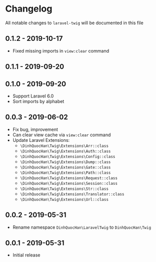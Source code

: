 # Changelog

All notable changes to `laravel-twig` will be documented in this file

## 0.1.2 - 2019-10-17

- Fixed missing imports in `view:clear` command

## 0.1.1 - 2019-09-20

## 0.1.0 - 2019-09-20

- Support Laravel 6.0
- Sort imports by alphabet

## 0.0.3 - 2019-06-02

- Fix bug, improvement
- Can clear view cache via `view:clear` command
- Update Laravel Extensions:
    - `\DinhQuocHan\Twig\Extensions\Arr::class`
    - `\DinhQuocHan\Twig\Extensions\Auth::class`
    - `\DinhQuocHan\Twig\Extensions\Config::class`
    - `\DinhQuocHan\Twig\Extensions\Dump::class`
    - `\DinhQuocHan\Twig\Extensions\Gate::class`
    - `\DinhQuocHan\Twig\Extensions\Path::class`
    - `\DinhQuocHan\Twig\Extensions\Request::class`
    - `\DinhQuocHan\Twig\Extensions\Session::class`
    - `\DinhQuocHan\Twig\Extensions\Str::class`
    - `\DinhQuocHan\Twig\Extensions\Translator::class`
    - `\DinhQuocHan\Twig\Extensions\Url::class`

## 0.0.2 - 2019-05-31

- Rename namespace `DinhQuocHan\LaravelTwig` to `DinhQuocHan\Twig`

## 0.0.1 - 2019-05-31

- Initial release
